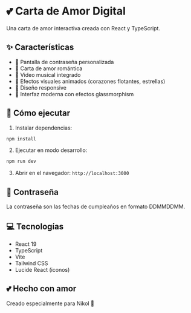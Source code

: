 # 💕 Carta de Amor Digital

Una carta de amor interactiva creada con React y TypeScript.

## ✨ Características

- 🔐 Pantalla de contraseña personalizada
- 💌 Carta de amor romántica
- 🎵 Video musical integrado
- 💖 Efectos visuales animados (corazones flotantes, estrellas)
- 📱 Diseño responsive
- 🎨 Interfaz moderna con efectos glassmorphism

## 🚀 Cómo ejecutar

1. Instalar dependencias:

```bash
npm install
```

2. Ejecutar en modo desarrollo:

```bash
npm run dev
```

3. Abrir en el navegador: `http://localhost:3000`

## 🔑 Contraseña

La contraseña son las fechas de cumpleaños en formato DDMMDDMM.

## 💻 Tecnologías

- React 19
- TypeScript
- Vite
- Tailwind CSS
- Lucide React (iconos)

## 💕 Hecho con amor

Creado especialmente para Nikol 💖
